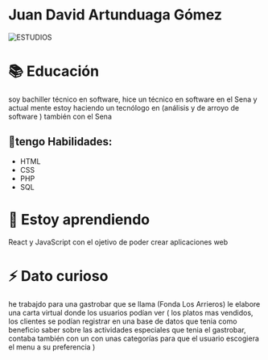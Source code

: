 # Juan David Artunduaga Gómez

![ESTUDIOS](https://arturssmirnovs.github.io/github-profile-readme-generator/images/banner.png)

# 📚 Educación
soy bachiller técnico en software, hice un técnico en software en el Sena  y actual mente estoy haciendo un tecnólogo en (análisis y de arroyo de software )  también con el Sena   

## 💪tengo Habilidades:
- HTML
- CSS
- PHP
- SQL

# 🌱 Estoy aprendiendo 
 React y JavaScript con el ojetivo de poder crear aplicaciones web 
 
 # ⚡ Dato curioso
 he trabajdo para una gastrobar que se llama (Fonda Los Arrieros) le elabore una carta virtual donde los usuarios podían ver ( los platos mas vendidos, los clientes se podían registrar en una base de datos que tenia como beneficio saber sobre las actividades especiales que tenia el gastrobar, contaba también con un con unas categorías para que el usuario escogiera el menu a su preferencia  )  





<!--
**Artunduaga14/Artunduaga14** is a ✨ _special_ ✨ repository because its `README.md` (this file) appears on your GitHub profile.

Here are some ideas to get you started:

- 🔭 I’m currently working on ...
- 🌱 I’m currently learning ...
- 👯 I’m looking to collaborate on ...
- 🤔 I’m looking for help with ...
- 💬 Ask me about ...
- 📫 How to reach me: ...
- 😄 Pronouns: ...
- ⚡ Fun fact: ...
-->
